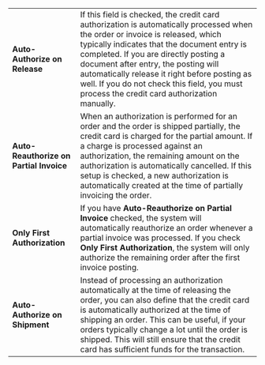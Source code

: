 |                                         |                                                                                                                 |
|-----------------------------------------|-----------------------------------------------------------------------------------------------------------------|
| **Auto-Authorize on Release**           | If this field is checked, the credit card authorization is automatically processed when the order or invoice is released, which typically indicates that the document entry is completed. If you are directly posting a document after entry, the posting will automatically release it right before posting as well. If you do not check this field, you must process the credit card authorization manually. |
| **Auto-Reauthorize on Partial Invoice** | When an authorization is performed for an order and the order is shipped partially, the credit card is charged for the partial amount. If a charge is processed against an authorization, the remaining amount on the authorization is automatically cancelled. If this setup is checked, a new authorization is automatically created at the time of partially invoicing the order. |
| **Only First Authorization**            | If you have **Auto-Reauthorize on Partial Invoice** checked, the system will automatically reauthorize an order whenever a partial invoice was processed. If you check **Only First Authorization**, the system will only authorize the remaining order after the first invoice posting.
| **Auto-Authorize on Shipment**          | Instead of processing an authorization automatically at the time of releasing the order, you can also define that the credit card is automatically authorized at the time of shipping an order. This can be useful, if your orders typically change a lot until the order is shipped. This will still ensure that the credit card has sufficient funds for the transaction. |